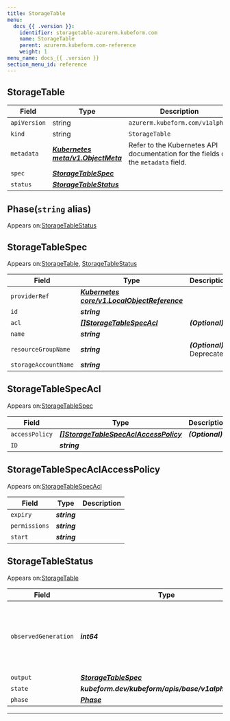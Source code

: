 ```yaml
---
title: StorageTable
menu:
  docs_{{ .version }}:
    identifier: storagetable-azurerm.kubeform.com
    name: StorageTable
    parent: azurerm.kubeform.com-reference
    weight: 1
menu_name: docs_{{ .version }}
section_menu_id: reference
---
```


## StorageTable
| Field | Type | Description |
| ------ | ----- | ----------- |
| `apiVersion` | string | `azurerm.kubeform.com/v1alpha1` |
|    `kind` | string | `StorageTable` |
| `metadata` | ***[Kubernetes meta/v1.ObjectMeta](https://v1-18.docs.kubernetes.io/docs/reference/generated/kubernetes-api/v1.18/#objectmeta-v1-meta)***|Refer to the Kubernetes API documentation for the fields of the `metadata` field.|
| `spec` | ***[StorageTableSpec](#storagetablespec)***||
| `status` | ***[StorageTableStatus](#storagetablestatus)***||
## Phase(`string` alias)

Appears on:[StorageTableStatus](#storagetablestatus)

## StorageTableSpec

Appears on:[StorageTable](#storagetable), [StorageTableStatus](#storagetablestatus)

| Field | Type | Description |
| ------ | ----- | ----------- |
| `providerRef` | ***[Kubernetes core/v1.LocalObjectReference](https://v1-18.docs.kubernetes.io/docs/reference/generated/kubernetes-api/v1.18/#localobjectreference-v1-core)***||
| `id` | ***string***||
| `acl` | ***[[]StorageTableSpecAcl](#storagetablespecacl)***| ***(Optional)*** |
| `name` | ***string***||
| `resourceGroupName` | ***string***| ***(Optional)*** Deprecated|
| `storageAccountName` | ***string***||
## StorageTableSpecAcl

Appears on:[StorageTableSpec](#storagetablespec)

| Field | Type | Description |
| ------ | ----- | ----------- |
| `accessPolicy` | ***[[]StorageTableSpecAclAccessPolicy](#storagetablespecaclaccesspolicy)***| ***(Optional)*** |
| `ID` | ***string***||
## StorageTableSpecAclAccessPolicy

Appears on:[StorageTableSpecAcl](#storagetablespecacl)

| Field | Type | Description |
| ------ | ----- | ----------- |
| `expiry` | ***string***||
| `permissions` | ***string***||
| `start` | ***string***||
## StorageTableStatus

Appears on:[StorageTable](#storagetable)

| Field | Type | Description |
| ------ | ----- | ----------- |
| `observedGeneration` | ***int64***| ***(Optional)*** Resource generation, which is updated on mutation by the API Server.|
| `output` | ***[StorageTableSpec](#storagetablespec)***| ***(Optional)*** |
| `state` | ***kubeform.dev/kubeform/apis/base/v1alpha1.State***| ***(Optional)*** |
| `phase` | ***[Phase](#phase)***| ***(Optional)*** |
---
